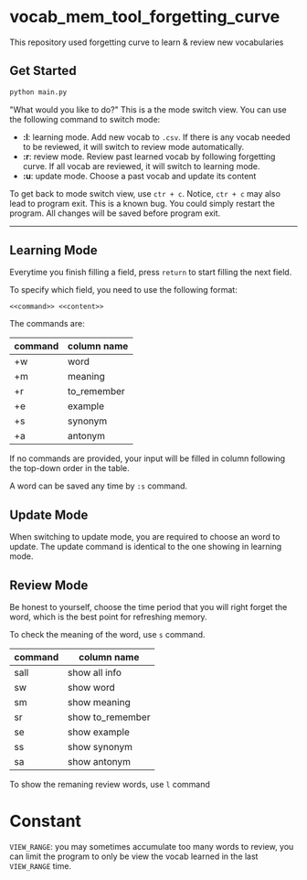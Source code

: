 # vocab_mem_tool_forgetting_curve

This repository used forgetting curve to learn & review new vocabularies

## Get Started

```bash
python main.py
```

"What would you like to do?" This is a the mode switch view. You can use the following command to switch mode:

- **:l**: learning mode. Add new vocab to `.csv`. If there is any vocab needed to be reviewed, it will switch to review mode automatically.
- **:r**: review mode. Review past learned vocab by following forgetting curve. If all vocab are reviewed, it will switch to learning mode.
- **:u**: update mode. Choose a past vocab and update its content

To get back to mode switch view, use `ctr + c`. Notice, `ctr + c` may also lead to program exit. This is a known bug. You could simply restart the program. All changes will be saved before program exit.

---

## Learning Mode

Everytime you finish filling a field, press `return` to start filling the next field.

To specify which field, you need to use the following format:

`<<command>> <<content>>`

The commands are:

| command | column name |
| ------- | ----------- |
| +w      | word        |
| +m      | meaning     |
| +r      | to_remember |
| +e      | example     |
| +s      | synonym     |
| +a      | antonym     |

If no commands are provided, your input will be filled in column following the top-down order in the table.

A word can be saved any time by `:s` command.

## Update Mode

When switching to update mode, you are required to choose an word to update. The update command is identical to the one showing in learning mode.

## Review Mode

Be honest to yourself, choose the time period that you will right forget the word, which is the best point for refreshing memory.

To check the meaning of the word, use `s` command.

| command | column name      |
| ------- | ---------------- |
| sall    | show all info    |
| sw      | show word        |
| sm      | show meaning     |
| sr      | show to_remember |
| se      | show example     |
| ss      | show synonym     |
| sa      | show antonym     |

To show the remaning review words, use `l` command

# Constant

`VIEW_RANGE`: you may sometimes accumulate too many words to review, you can limit the program to only be view the vocab learned in the last `VIEW_RANGE` time.
